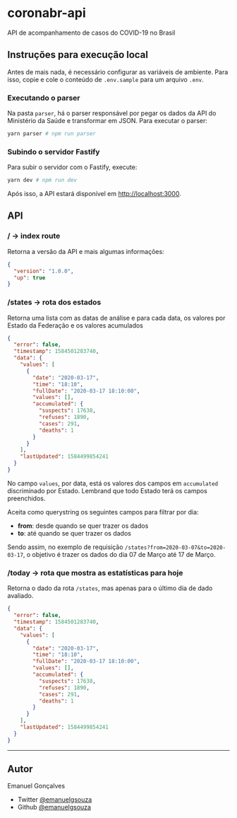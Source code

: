 # coronabr-api

API de acompanhamento de casos do COVID-19 no Brasil

## Instruções para execução local

Antes de mais nada, é necessário configurar as variáveis de ambiente. Para isso, copie e cole o conteúdo de `.env.sample` para um arquivo `.env`.

### Executando o parser

Na pasta `parser`, há o parser responsável por pegar os dados da API do Ministério da Saúde e transformar em JSON. Para executar o parser:

```sh
yarn parser # npm run parser
```

### Subindo o servidor Fastify

Para subir o servidor com o Fastify, execute:

```sh
yarn dev # npm run dev
```

Após isso, a API estará disponível em [http://localhost:3000](http://localhost:3000).

## API

### / -> index route

Retorna a versão da API e mais algumas informações:

```json
{
  "version": "1.0.0",
  "up": true
}
```

### /states -> rota dos estados

Retorna uma lista com as datas de análise e para cada data, os valores por Estado da Federação e os valores acumulados

```json
{
  "error": false,
  "timestamp": 1584501283740,
  "data": {
    "values": [
      {
        "date": "2020-03-17",
        "time": "18:10",
        "fullDate": "2020-03-17 18:10:00",
        "values": [],
        "accumulated": {
          "suspects": 17638,
          "refuses": 1890,
          "cases": 291,
          "deaths": 1
        }
      }
    ],
    "lastUpdated": 1584499854241
  }
}
```

No campo `values`, por data, está os valores dos campos em `accumulated` discriminado por Estado. Lembrand que todo Estado terá os campos preenchidos.

Aceita como querystring os seguintes campos para filtrar por dia:

* **from**: desde quando se quer trazer os dados
* **to**: até quando se quer trazer os dados

Sendo assim, no exemplo de requisição `/states?from=2020-03-07&to=2020-03-17`, o objetivo é trazer os dados do dia 07 de Março até 17 de Março.

### /today -> rota que mostra as estatísticas para hoje

Retorna o dado da rota `/states`, mas apenas para o último dia de dado avaliado.

```json
{
  "error": false,
  "timestamp": 1584501283740,
  "data": {
    "values": [
      {
        "date": "2020-03-17",
        "time": "18:10",
        "fullDate": "2020-03-17 18:10:00",
        "values": [],
        "accumulated": {
          "suspects": 17638,
          "refuses": 1890,
          "cases": 291,
          "deaths": 1
        }
      }
    ],
    "lastUpdated": 1584499854241
  }
}
```

---

## Autor

Emanuel Gonçalves

- Twitter [@emanuelgsouza](https://twitter.com/emanuelgsouza)
- Github [@emanuelgsouza](https://github.com/emanuelgsouza)
